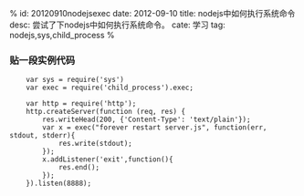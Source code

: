 %
id: 20120910nodejsexec
date: 2012-09-10
title: nodejs中如何执行系统命令
desc: 尝试了下nodejs中如何执行系统命令。
cate: 学习
tag: nodejs,sys,child_process
%


### 贴一段实例代码

```
	var sys = require('sys')
	var exec = require('child_process').exec;

	var http = require('http');
	http.createServer(function (req, res) {
	    res.writeHead(200, {'Content-Type': 'text/plain'});
	    var x = exec("forever restart server.js", function(err, stdout, stderr){
	        res.write(stdout);
	    });
	    x.addListener('exit',function(){
	        res.end();
	    });
	}).listen(8888);
```